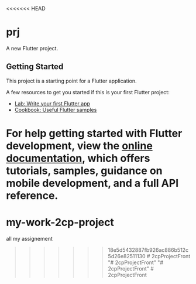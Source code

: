 <<<<<<< HEAD
# prj

A new Flutter project.

## Getting Started

This project is a starting point for a Flutter application.

A few resources to get you started if this is your first Flutter project:

- [Lab: Write your first Flutter app](https://docs.flutter.dev/get-started/codelab)
- [Cookbook: Useful Flutter samples](https://docs.flutter.dev/cookbook)

For help getting started with Flutter development, view the
[online documentation](https://docs.flutter.dev/), which offers tutorials,
samples, guidance on mobile development, and a full API reference.
=======
# my-work-2cp-project
all my assignement 
>>>>>>> 18e5d5432887fb926ac886b512c5d26e82511130
#   2 c p P r o j e c t F r o n t  
 "# 2cpProjectFront" 
"# 2cpProjectFront" 
#   2 c p P r o j e c t F r o n t  
 